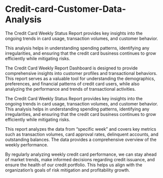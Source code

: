 # Credit-card-Customer-Data-Analysis

The Credit Card Weekly Status Report provides key insights into the ongoing trends in card usage, 
transaction volumes, and customer behavior. 

This analysis helps in understanding spending patterns, identifying any irregularities, and ensuring 
that the credit card business continues to grow efficiently while mitigating risks. 

The Credit Card Weekly Report Dashboard is designed to provide comprehensive insights into 
customer profiles and transactional behaviors. This report serves as a valuable tool for 
understanding the demographics, preferences, and financial patterns of credit card users, while 
also analyzing the performance and trends of transactional activities. 

The Credit Card Weekly Status Report provides key insights into the ongoing trends in card usage, 
transaction volumes, and customer behavior. This analysis helps in understanding spending 
patterns, identifying any irregularities, and ensuring that the credit card business continues to grow 
efficiently while mitigating risks. 

This report analyzes the data from “specific week” and covers key metrics such as transaction 
volumes, card approval rates, delinquent accounts, and outstanding balances. The data 
provides a comprehensive overview of the weekly performance. 

By regularly analyzing weekly credit card performance, we can stay ahead of market trends, make 
informed decisions regarding credit issuance, and ensure the health of our credit portfolio. This 
helps us align with the organization’s goals of risk mitigation and profitability growth.

